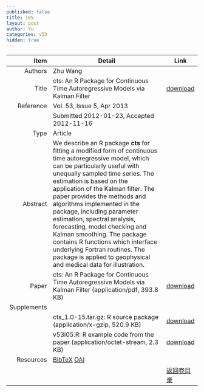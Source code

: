 ```yaml
---
published: false
title: i05
layout: post
author: Yu
categories: v53
hidden: true
---
```


| Item | Detail | Link |
|---:|---|---|
| Authors | Zhu Wang| |
| Title |cts: An R Package for Continuous Time Autoregressive Models via Kalman Filter | [download](http://www.jstatsoft.org/v53/i05/paper) |
| Reference |Vol. 53, Issue 5, Apr 2013 | |
| | Submitted 2012-01-23, Accepted 2012-11-16| | 
| Type | Article| |
| Abstract | We describe an R package <b>cts</b> for fitting a modified form of continuous time autoregressive model, which can be particularly useful with unequally sampled time series. The estimation is based on the application of the Kalman filter. The paper provides the methods and algorithms implemented in the package, including parameter estimation, spectral analysis, forecasting, model checking and Kalman smoothing. The package contains R functions which interface underlying Fortran routines. The package is applied to geophysical and medical data for illustration.| |
| Paper | cts: An R Package for Continuous Time Autoregressive Models via Kalman Filter  (application/pdf, 393.8 KB)| [download](http://www.jstatsoft.org/v53/i05/paper) |
| Supplements | | |
| |cts_1.0-15.tar.gz: R source package  (application/x-gzip, 520.9 KB)|  [download](http://www.jstatsoft.org/v53/i05/supp/1) |
| |v53i05.R: R example code from the paper  (application/octet-stream, 2.3 KB)|  [download](http://www.jstatsoft.org/v53/i05/supp/2) |
| Resources | [BibTeX](http://www.jstatsoft.org/v53/i05/bibtex) [OAI](http://www.jstatsoft.org/oai?verb=GetRecord&identifier=oai.jstatsoft/v53/i05&prefix=oai_dc)| |
| |  | [返回卷目录]({{site.baseurl}}/volume/v53.html) |